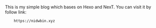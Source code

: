 This is my simple blog which bases on Hexo and NexT.
You can visit it by follow link:
```
    https://nidwbin.xyz
``` 
